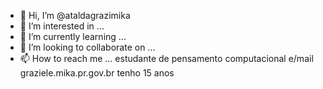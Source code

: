 - 👋 Hi, I’m @ataldagrazimika
- 👀 I’m interested in ...
- 🌱 I’m currently learning ...
- 💞️ I’m looking to collaborate on ...
- 📫 How to reach me ...
estudante de pensamento computacional
e/mail graziele.mika.pr.gov.br
tenho 15 anos
<!---
ataldagrazimika/ataldagrazimika is a ✨ special ✨ repository because its `README.md` (this file) appears on your GitHub profile.
You can click the Preview link to take a look at your changes.
--->

